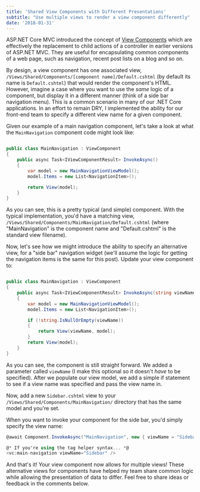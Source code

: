 ```yaml
---
title: 'Shared View Components with Different Presentations'
subtitle: "Use multiple views to render a view component differently"
date: '2018-01-31'
---
```


ASP.NET Core MVC introduced the concept of [View Components](https://docs.microsoft.com/en-us/aspnet/core/mvc/views/view-components) which are effectively the replacement to child actions of a controller in earlier versions of ASP.NET MVC.  They are useful for encapsulating common components of a web page, such as navigation, recent post lists on a blog and so on.

By design, a view component has one associated view, `/Views/Shared/Components/[component name]/Default.cshtml` (by default its name is `Default.cshtml`) that would render the component's HTML.  However, imagine a case where you want to use the _same_ logic of a component, but display it in a different manner (think of a side bar navigation menu).  This is a common scenario in many of our .NET Core applications.  In an effort to remain DRY, I implemented the ability for our front-end team to specify a different view name for a given component.

Given our example of a main navigation component, let's take a look at what the `MainNavigation` component code might look like:

```c#

public class MainNavigation : ViewComponent
{
    public async Task<IViewComponentResult> InvokeAsync()
    {
        var model = new MainNavigationViewModel();
        model.Items = new List<NavigationItem>();

        return View(model);
    }
}

```

As you can see, this is a pretty typical (and simple) component. With the typical implementation, you'd have a matching view, `/Views/Shared/Components/MainNavigation/Default.cshtml` (where "MainNavigation" is the component name and "Default.cshtml" is the standard view filename).

Now, let's see how we might introduce the ability to specify an alternative view, for a "side bar" navigation widget (we'll assume the logic for getting the navigation items is the same for this post).  Update your view component to:

```c#

public class MainNavigation : ViewComponent
{
    public async Task<IViewComponentResult> InvokeAsync(string viewName = null)
    {
        var model = new MainNavigationViewModel();
        model.Items = new List<NavigationItem>();

        if (!string.IsNullOrEmpty(viewName))
        {
            return View(viewName, model);
        }
        return View(model);
    }
}

```

As you can see, the component is still straight forward.  We added a parameter called `viewName` (I make this optional so it doesn't _have_ to be specified).  After we populate our view model, we add a simple if statement to see if a view name was specified and pass the view name in.

Now, add a new `Sidebar.cshtml` view to your `/Views/Shared/Components/MainNavigation/` directory that has the same model and you're set.

When you want to invoke your component for the side bar, you'd simply specify the view name:

```c#
@await Component.InvokeAsync("MainNavigation", new { viewName = "Sidebar" })

@* If you're using the tag helper syntax... *@
<vc:main-navigation viewName="Sidebar" />

```

And that's it!  Your view component now allows for multiple views! These alternative views for components have helped my team share common logic while allowing the presentation of data to differ.  Feel free to share ideas or feedback in the comments below.
